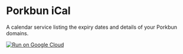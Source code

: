 # Porkbun iCal

A calendar service listing the expiry dates and details of your Porkbun domains.

[![Run on Google Cloud](https://deploy.cloud.run/button.svg)](https://deploy.cloud.run)
